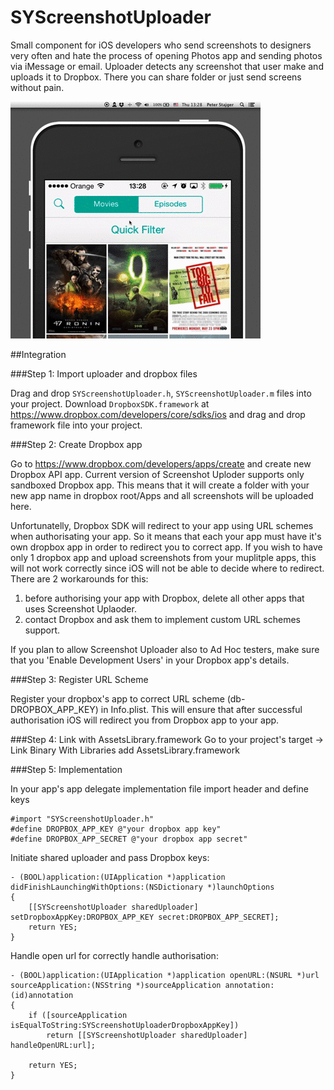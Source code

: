 SYScreenshotUploader
====================

Small component for iOS developers who send screenshots to designers very often and hate the process of opening Photos app and sending photos via iMessage or email. Uploader detects any screenshot that user make and uploads it to Dropbox. There you can share folder or just send screens without pain.


![Usage example](https://github.com/tankista/SYScreenshotUploader/blob/master/preview.gif?raw=true)


##Integration

###Step 1: Import uploader and dropbox files

Drag and drop `SYScreenshotUploader.h`, `SYScreenshotUploader.m` files into your project. Download `DropboxSDK.framework` at https://www.dropbox.com/developers/core/sdks/ios and drag and drop framework file into your project.  

###Step 2: Create Dropbox app

Go to https://www.dropbox.com/developers/apps/create and create new Dropbox API app. Current version of Screenshot Uploder supports only sandboxed Dropbox app. This means that it will create a folder with your new app name in dropbox root/Apps and all screenshots will be uploaded here.

Unfortunatelly, Dropbox SDK will redirect to your app using URL schemes when authorisating your app. So it means that each your app must have it's own dropbox app in order to redirect you to correct app. If you wish to have only 1 dropbox app and upload screenshots from your muplitple apps, this will not work correctly since iOS will not be able to decide where to redirect. There are 2 workarounds for this:

1. before authorising your app with Dropbox, delete all other apps that uses Screenshot Uplaoder.
2. contact Dropbox and ask them to implement custom URL schemes support.

If you plan to allow Screenshot Uploader also to Ad Hoc testers, make sure that you 'Enable Development Users' in your Dropbox app's details.

###Step 3: Register URL Scheme

Register your dropbox's app to correct URL scheme (db-DROPBOX_APP_KEY) in Info.plist. This will ensure that after successful authorisation iOS will redirect you from Dropbox app to your app.

###Step 4: Link with AssetsLibrary.framework
Go to your project's target -> Link Binary With Libraries add AssetsLibrary.framework

###Step 5: Implementation

In your app's app delegate implementation file import header and define keys

```objC
#import "SYScreenshotUploader.h"
#define DROPBOX_APP_KEY @"your dropbox app key"
#define DROPBOX_APP_SECRET @"your dropbox app secret"
```

Initiate shared uploader and pass Dropbox keys:

```objC
- (BOOL)application:(UIApplication *)application didFinishLaunchingWithOptions:(NSDictionary *)launchOptions
{
    [[SYScreenshotUploader sharedUploader] setDropboxAppKey:DROPBOX_APP_KEY secret:DROPBOX_APP_SECRET];
    return YES;
}
``` 
 
Handle open url for correctly handle authorisation:

```objC
- (BOOL)application:(UIApplication *)application openURL:(NSURL *)url sourceApplication:(NSString *)sourceApplication annotation:(id)annotation
{
    if ([sourceApplication isEqualToString:SYScreenshotUploaderDropboxAppKey])
        return [[SYScreenshotUploader sharedUploader] handleOpenURL:url];

    return YES;
}
```

